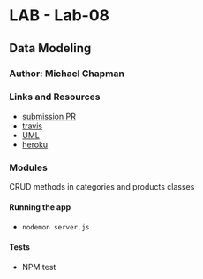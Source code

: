 # LAB - Lab-08

## Data Modeling

### Author: Michael Chapman

### Links and Resources
* [submission PR](https://github.com/michaelchapman-401-advanced-javascript/lab-08/pull/1)
* [travis](https://travis-ci.org/michaelchapman-401-advanced-javascript/lab-08)
* [UML](https://www.lucidchart.com/invitations/accept/94938162-50a0-497a-b526-d10473b88c5d)
* [heroku](https://immense-anchorage-69133.herokuapp.com/)

### Modules
CRUD methods in categories and products classes

#### Running the app
* `nodemon server.js`
  
#### Tests
* NPM test
